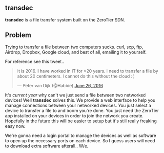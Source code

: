 ## transdec
**transdec** is a file transfer system built on the ZeroTier SDN.

## Problem
Trying to transfer a file between two computers sucks.  curl, scp, ftp,
Airdrop, Dropbox, Google cloud, and best of all, emailing it to yourself.

For reference see this tweet..

<blockquote class="twitter-tweet" data-lang="en"><p lang="en" dir="ltr">It is 2016. I have worked in IT for &gt;20 years. I need to transfer a file by about 20 centimeters. I cannot do this without the cloud :(</p>&mdash; Peter van Dijk (@Habbie) <a href="https://twitter.com/Habbie/status/747014264368553984">June 26, 2016</a></blockquote>
<script async src="//platform.twitter.com/widgets.js" charset="utf-8"></script>


It's *current year* why can't we just send a file between two networked
devices!  Well **transdec** solves this.  We provide a web interface to help you
manage connections between your networked devices.  You just select a device
to transfer a file to and boom you're done.  You just need the ZeroTier app
installed on your devices in order to join the network you create.  Hopefully
in the future this will be easier to setup but it's still really freaking easy
now.

We're gonna need a login portal to manage the devices as well as software to 
open up the necessary ports on each device.  So I guess users will need to
download extra software afterall..  W/e.
